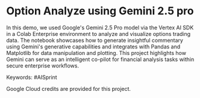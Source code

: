 # Option Analyze using Gemini 2.5 pro

In this demo, we used Google's Gemini 2.5 Pro model via the Vertex AI SDK in a Colab Enterprise environment to analyze and visualize options trading data. The notebook showcases how to generate insightful commentary using Gemini's generative capabilities and integrates with Pandas and Matplotlib for data manipulation and plotting. This project highlights how Gemini can serve as an intelligent co-pilot for financial analysis tasks within secure enterprise workflows.

 Keywords: #AISprint

Google Cloud credits are provided for this project.
